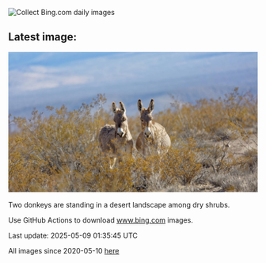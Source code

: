 ![Collect Bing.com daily images](https://github.com/counter2015/bing-daily-images/workflows/Collect%20Bing.com%20daily%20images/badge.svg)
## Latest image:
![](images/RhyoliteDonkeys.jpg)

Two donkeys are standing in a desert landscape among dry shrubs.

Use GitHub Actions to download www.bing.com images.

Last update: 2025-05-09 01:35:45 UTC

All images since 2020-05-10 [here](https://github.com/counter2015/bing-daily-images/tree/master/images)
